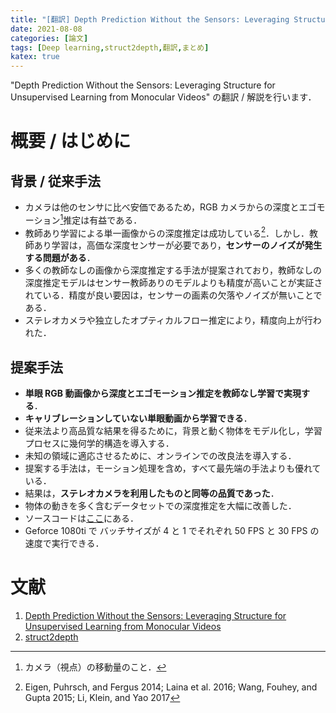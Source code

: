 ```yaml
---
title: "[翻訳] Depth Prediction Without the Sensors: Leveraging Structure for Unsupervised Learning from Monocular Videos"
date: 2021-08-08
categories: [論文]
tags: [Deep learning,struct2depth,翻訳,まとめ]
katex: true
---
```


"Depth Prediction Without the Sensors: Leveraging Structure for Unsupervised Learning from Monocular Videos" の翻訳 / 解説を行います．

# 概要 / はじめに

## 背景 / 従来手法

- カメラは他のセンサに比べ安価であるため，RGB カメラからの深度とエゴモーション[^egomotion]推定は有益である．
- 教師あり学習による単一画像からの深度推定は成功している[^supervised]．しかし．教師あり学習は，高価な深度センサーが必要であり，**センサーのノイズが発生する問題がある**．
- 多くの教師なしの画像から深度推定する手法が提案されており，教師なしの深度推定モデルはセンサー教師ありのモデルよりも精度が高いことが実証されている．精度が良い要因は，センサーの画素の欠落やノイズが無いことである．
- ステレオカメラや独立したオプティカルフロー推定により，精度向上が行われた．

## 提案手法

- **単眼 RGB 動画像から深度とエゴモーション推定を教師なし学習で実現する**．
- **キャリブレーションしていない単眼動画から学習できる**．
- 従来法より高品質な結果を得るために，背景と動く物体をモデル化し，学習プロセスに幾何学的構造を導入する．
- 未知の領域に適応させるために、オンラインでの改良法を導入する．
- 提案する手法は，モーション処理を含め，すべて最先端の手法よりも優れている．
- 結果は，**ステレオカメラを利用したものと同等の品質であった**．
- 物体の動きを多く含むデータセットでの深度推定を大幅に改善した．
- ソースコードは[ここ](https://sites.google.com/view/struct2depth)にある．
- Geforce 1080ti で バッチサイズが 4 と 1 でそれぞれ 50 FPS と 30 FPS の速度で実行できる．

[^egomotion]: カメラ（視点）の移動量のこと．
[^supervised]: Eigen, Puhrsch, and Fergus 2014; Laina et al. 2016; Wang, Fouhey, and Gupta 2015; Li, Klein, and Yao 2017

# 文献

1. [Depth Prediction Without the Sensors: Leveraging Structure for Unsupervised Learning from Monocular Videos](https://arxiv.org/abs/1811.06152)
2. [struct2depth](https://sites.google.com/view/struct2depth)
